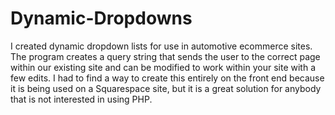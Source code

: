 # Dynamic-Dropdowns

<p>I created dynamic dropdown lists for use in automotive ecommerce sites. The program creates a query string that sends the user to the correct page within our existing site and can be modified to work within your site with a few edits. I had to find a way to create this entirely on the front end because it is being used on a Squarespace site, but it is a great solution for anybody that is not interested in using PHP.</p>
